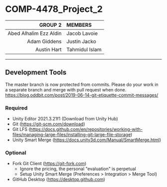 # COMP-4478_Project_2

|                GROUP 2 | MEMBERS        |
| ---------------------: | :------------- |
| Abed Alhalim Ezz Aldin | Jacob Lavoie   |
|           Adam Giddens | Justin Jacko   |
|            Austin Hart | Tahmidul Islam |

---

## Development Tools
The master branch is now protected from commits. Please do your work in a separate branch and merge with pull request when done.
https://blog.oddbit.com/post/2019-06-14-git-etiquette-commit-messages/
### Required
- Unity Editor 2021.3.21f1 (Download from Unity Hub)
- Git (https://git-scm.com/download)
- Git LFS (https://docs.github.com/en/repositories/working-with-files/managing-large-files/installing-git-large-file-storage)
- Unity Smart Merge (https://docs.unity3d.com/Manual/SmartMerge.html)
### Optional
- Fork Git Client (https://git-fork.com)
  - Ignore the pricing, the personal "evaluation" is perpetual
  - Setup Unity Smart Merge (Preferences > Integration > Merge Tool)
- GitHub Desktop (https://desktop.github.com)
